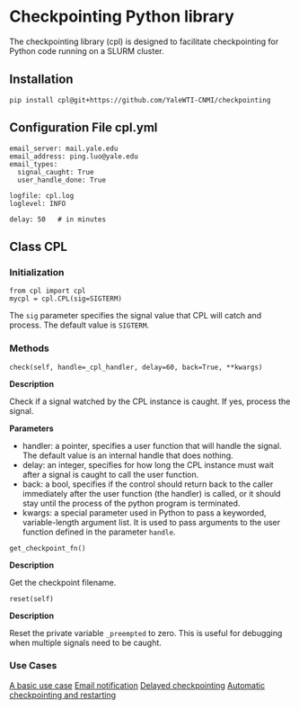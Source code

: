 # Checkpointing Python library 

The checkpointing library (cpl) is designed to facilitate checkpointing for Python code running on a SLURM cluster. 
## Installation

```{bash}
pip install cpl@git+https://github.com/YaleWTI-CNMI/checkpointing
```

## Configuration File cpl.yml
```{bash}
email_server: mail.yale.edu
email_address: ping.luo@yale.edu
email_types:
  signal_caught: True
  user_handle_done: True

logfile: cpl.log
loglevel: INFO

delay: 50   # in minutes
```
## Class CPL

### Initialization

```{python}
from cpl import cpl
mycpl = cpl.CPL(sig=SIGTERM)
```
The `sig` parameter specifies the signal value that CPL will catch and process. The default value is `SIGTERM`. 

### Methods

```{python}
check(self, handle=_cpl_handler, delay=60, back=True, **kwargs)
```
**Description**

Check if a signal watched by the CPL instance is caught. If yes, process the signal. 

**Parameters**
- handler: a pointer, specifies a user function that will handle the signal. The default value is an internal handle that does nothing.
- delay: an integer, specifies for how long the CPL instance must wait after a signal is caught to call the user function.
- back: a bool, specifies if the control should return back to the caller immediately after the user function (the handler) is called, or it should stay until the process of the python program is terminated. 
- kwargs: a special parameter used in Python to pass a keyworded, variable-length argument list. It is used to pass arguments to the user function defined in the parameter `handle`. 

```{python}
get_checkpoint_fn()
```
**Description**

Get the checkpoint filename. 

```{python}
reset(self)
```
**Description**

Reset the private variable `_preempted` to zero. This is useful for debugging when multiple signals need to be caught. 

### Use Cases
[A basic use case](examples/example1)
[Email notification](examples/example2)
[Delayed checkpointing](examples/example3)
[Automatic checkpointing and restarting](examples/example4)

